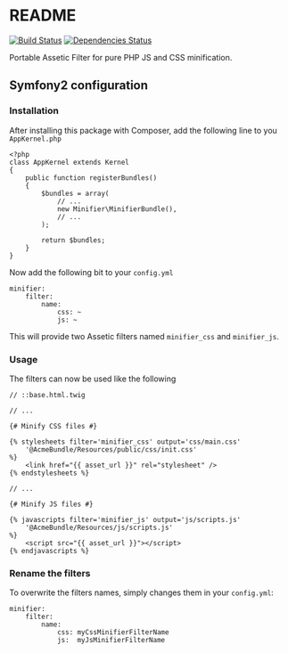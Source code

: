 README
======

[![Build Status](https://secure.travis-ci.org/toopay/assetic-minifier.png?branch=master)](http://travis-ci.org/toopay/assetic-minifier.png?branch=master) [![Dependencies Status](https://www.wakuwakuw.com/d/8459642)](http://depending.in/toopay/assetic-minifier)

Portable Assetic Filter for pure PHP JS and CSS minification.

## Symfony2 configuration

### Installation

After installing this package with Composer, add the following line to you `AppKernel.php`

    <?php
    class AppKernel extends Kernel
    {
        public function registerBundles()
        {
            $bundles = array(
                // ...
                new Minifier\MinifierBundle(),
                // ...
            );

            return $bundles;
        }
    }

Now add the following bit to your `config.yml`

    minifier:
        filter:
            name:
                css: ~
                js: ~

This will provide two Assetic filters named `minifier_css` and `minifier_js`. 

### Usage

The filters can now be used like the following

    // ::base.html.twig

    // ...

    {# Minify CSS files #}

    {% stylesheets filter='minifier_css' output='css/main.css'
        '@AcmeBundle/Resources/public/css/init.css'
    %}
        <link href="{{ asset_url }}" rel="stylesheet" />
    {% endstylesheets %}

    // ...

    {# Minify JS files #}

    {% javascripts filter='minifier_js' output='js/scripts.js'
        '@AcmeBundle/Resources/js/scripts.js'
    %}
        <script src="{{ asset_url }}"></script>
    {% endjavascripts %}

### Rename the filters

To overwrite the filters names, simply changes them in your `config.yml`:

    minifier:
        filter:
            name:
                css: myCssMinifierFilterName
                js:  myJsMinifierFilterName